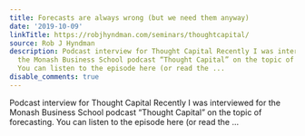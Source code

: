 ```yaml
---
title: Forecasts are always wrong (but we need them anyway)
date: '2019-10-09'
linkTitle: https://robjhyndman.com/seminars/thoughtcapital/
source: Rob J Hyndman
description: Podcast interview for Thought Capital Recently I was interviewed for
  the Monash Business School podcast “Thought Capital” on the topic of forecasting.
  You can listen to the episode here (or read the ...
disable_comments: true
---
```

Podcast interview for Thought Capital Recently I was interviewed for the Monash Business School podcast “Thought Capital” on the topic of forecasting. You can listen to the episode here (or read the ...